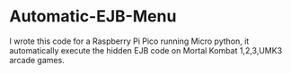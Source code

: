 # Automatic-EJB-Menu
I wrote this code for a Raspberry Pi Pico running Micro python, it automatically execute the hidden EJB code on Mortal Kombat 1,2,3,UMK3 arcade games.
